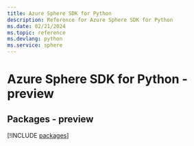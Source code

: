 ```yaml
---
title: Azure Sphere SDK for Python
description: Reference for Azure Sphere SDK for Python
ms.date: 02/21/2024
ms.topic: reference
ms.devlang: python
ms.service: sphere
---
```

# Azure Sphere SDK for Python - preview
## Packages - preview
[!INCLUDE [packages](sphere-index.md)]
